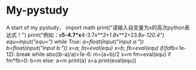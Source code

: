 # My-pystudy
A start of my pystudy，
import math
print("请输入自变量为x的高次python表达式！")
print("例如：x**5-4.7*x**4-3.7*x**3+1.8*x**2+23.8*x-120.4")
equ=input("equ=")
while True:
    a=float(input("input a:"))
    b=float(input("input b:"))
    x=a;   fa=eval(equ)
    x=b;   fb=eval(equ)
    if(fa*fb<1e-12):
        break
while abs((b-a)/a)>1e-6:
    m=(a+b)/2
    x=m
    fm=eval(equ)
    if fm*fb>0:
        b=m
    else:
        a=m
print(a)
x=a
print(eval(equ))
